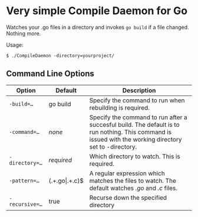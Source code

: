 # Very simple Compile Daemon for Go

Watches your .go files in a directory and invokes `go build` if
a file changed. Nothing more.

Usage:

	$ ./CompileDaemon -directory=yourproject/

## Command Line Options

Option    | Default     | Description
--------- | ----------- | -----------
`-build=…`   | go build    | Specify the command to run when rebuilding is required.
`-command=…` | *none*      | Specify the command to run after a succesful build. The default is to run nothing. This command is issued with the working directory set to -directory.
`-directory=…` | *required* | Which directory to watch. This is required.
`-pattern=…` | (.+\.go&#124;.+\.c)$ | A regular expression which matches the files to watch. The default watches *.go* and *.c* files.
`-recursive=…` | true      | Recurse down the specified directory

